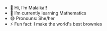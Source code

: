 - 👋 Hi, I’m Malaika!!
- 🌱 I’m currently learning Mathematics
- 😄 Pronouns: She/her
- ⚡ Fun fact: I make the world's best brownies 

<!---
Malai-h/Malai-h is a ✨ special ✨ repository because its `README.md` (this file) appears on your GitHub profile.
You can click the Preview link to take a look at your changes.
--->
